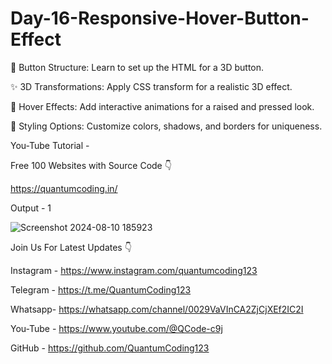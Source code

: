 # Day-16-Responsive-Hover-Button-Effect

🔧 Button Structure: Learn to set up the HTML for a 3D button.

✨ 3D Transformations: Apply CSS transform for a realistic 3D effect.

🎨 Hover Effects: Add interactive animations for a raised and pressed look.

🌈 Styling Options: Customize colors, shadows, and borders for uniqueness.

You-Tube Tutorial - 

Free 100 Websites with Source Code 👇

https://quantumcoding.in/

Output - 1

![Screenshot 2024-08-10 185923](https://github.com/user-attachments/assets/7a340c49-3f97-428c-9aed-b041f5e2b3ac)

Join Us For Latest Updates 👇

Instagram - https://www.instagram.com/quantumcoding123

Telegram - https://t.me/QuantumCoding123

Whatsapp- https://whatsapp.com/channel/0029VaVInCA2ZjCjXEf2IC2I

You-Tube - https://www.youtube.com/@QCode-c9j

GitHub - https://github.com/QuantumCoding123
